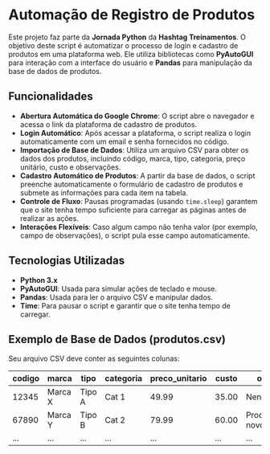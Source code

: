 # Automação de Registro de Produtos

Este projeto faz parte da **Jornada Python** da **Hashtag Treinamentos**. O objetivo deste script é automatizar o processo de login e cadastro de produtos em uma plataforma web. Ele utiliza bibliotecas como **PyAutoGUI** para interação com a interface do usuário e **Pandas** para manipulação da base de dados de produtos.

## Funcionalidades

- **Abertura Automática do Google Chrome**: O script abre o navegador e acessa o link da plataforma de cadastro de produtos.
- **Login Automático**: Após acessar a plataforma, o script realiza o login automaticamente com um email e senha fornecidos no código.
- **Importação de Base de Dados**: Utiliza um arquivo CSV para obter os dados dos produtos, incluindo código, marca, tipo, categoria, preço unitário, custo e observações.
- **Cadastro Automático de Produtos**: A partir da base de dados, o script preenche automaticamente o formulário de cadastro de produtos e submete as informações para cada item na tabela.
- **Controle de Fluxo**: Pausas programadas (usando `time.sleep`) garantem que o site tenha tempo suficiente para carregar as páginas antes de realizar as ações.
- **Interações Flexíveis**: Caso algum campo não tenha valor (por exemplo, campo de observações), o script pula esse campo automaticamente.

## Tecnologias Utilizadas

- **Python 3.x**
- **PyAutoGUI**: Usada para simular ações de teclado e mouse.
- **Pandas**: Usada para ler o arquivo CSV e manipular dados.
- **Time**: Para pausar o script e garantir que o site tenha tempo de carregar.



## Exemplo de Base de Dados (produtos.csv)

Seu arquivo CSV deve conter as seguintes colunas:

| codigo | marca     | tipo   | categoria | preco_unitario | custo | obs            |
|--------|-----------|--------|-----------|----------------|-------|----------------|
| 12345  | Marca X   | Tipo A | Cat 1     | 49.99          | 35.00 | Nenhuma        |
| 67890  | Marca Y   | Tipo B | Cat 2     | 79.99          | 60.00 | Produto novo   |
| ...    | ...       | ...    | ...       | ...            | ...   | ...            |

